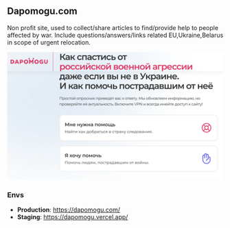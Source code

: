 ## Dapomogu.com

Non profit site, used to collect/share articles to find/provide help to people affected by war.
Include questions/answers/links related EU,Ukraine,Belarus in scope of urgent relocation.

![Publicj](./public/main-preview.png)

### Envs

- **Production**: https://dapomogu.com/
- **Staging**: https://dapomogu.vercel.app/
